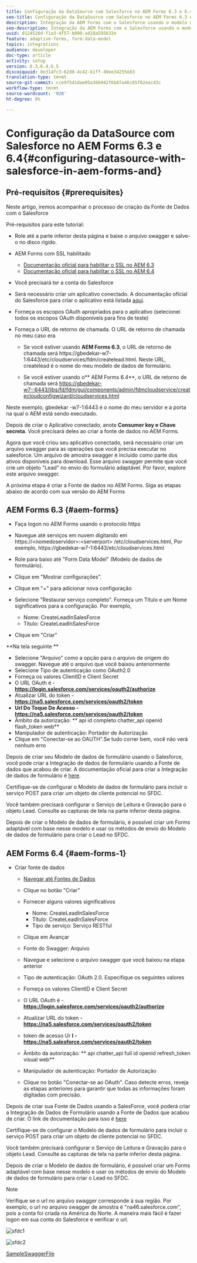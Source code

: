 ```yaml
---
title: Configuração da DataSource com Salesforce no AEM Forms 6.3 e 6.4
seo-title: Configuração da DataSource com Salesforce no AEM Forms 6.3 e 6.4
description: Integração da AEM Forms com o Salesforce usando o modelo de dados de formulário
seo-description: Integração da AEM Forms com o Salesforce usando o modelo de dados de formulário
uuid: 0124526d-f1a3-4f57-b090-a418a595632e
feature: adaptive-forms, form-data-model
topics: integrations
audience: developer
doc-type: article
activity: setup
version: 6.3,6.4,6.5
discoiquuid: 8e314fc3-62d0-4c42-b1ff-49ee34255e83
translation-type: tm+mt
source-git-commit: cce9f5d1dae05a36b942f6b07a46c65f82eac43c
workflow-type: tm+mt
source-wordcount: '928'
ht-degree: 0%

---
```



# Configuração da DataSource com Salesforce no AEM Forms 6.3 e 6.4{#configuring-datasource-with-salesforce-in-aem-forms-and}

## Pré-requisitos {#prerequisites}

Neste artigo, iremos acompanhar o processo de criação da Fonte de Dados com o Salesforce

Pré-requisitos para este tutorial:

* Role até a parte inferior desta página e baixe o arquivo swagger e salve-o no disco rígido.
* AEM Forms com SSL habilitado

   * [Documentação oficial para habilitar o SSL no AEM 6.3](https://helpx.adobe.com/experience-manager/6-3/sites/administering/using/ssl-by-default.html)
   * [Documentação oficial para habilitar o SSL no AEM 6.4](https://helpx.adobe.com/experience-manager/6-4/sites/administering/using/ssl-by-default.html)

* Você precisará ter a conta do Salesforce
* Será necessário criar um aplicativo conectado. A documentação oficial do Salesforce para criar o aplicativo está listada [aqui](https://help.salesforce.com/articleView?id=connected_app_create.htm&amp;type=0).
* Forneça os escopos OAuth apropriados para o aplicativo (selecionei todos os escopos OAuth disponíveis para fins de teste)
* Forneça o URL de retorno de chamada. O URL de retorno de chamada no meu caso era

   * Se você estiver usando **AEM Forms 6.3**, o URL de retorno de chamada será https://gbedekar-w7-1:6443/etc/cloudservices/fdm/createlead.html. Neste URL, createlead é o nome do meu modelo de dados de formulário.

   * Se você estiver usando o** AEM Forms 6.4**, o URL de retorno de chamada será [https://gbedekar-w7-:6443/libs/fd/fdm/gui/components/admin/fdmcloudservice/createcloudconfigwizard/cloudservices.html](https://gbedekar-w7-1:6443/libs/fd/fdm/gui/components/admin/fdmcloudservice/createcloudconfigwizard/cloudservices.html)

Neste exemplo, gbedekar -w7-1:6443 é o nome do meu servidor e a porta na qual o AEM está sendo executado.

Depois de criar o Aplicativo conectado, anote **Consumer key e Chave secreta**. Você precisará deles ao criar a fonte de dados no AEM Forms.

Agora que você criou seu aplicativo conectado, será necessário criar um arquivo swagger para as operações que você precisa executar no salesforce. Um arquivo de amostra swagger é incluído como parte dos ativos disponíveis para download. Esse arquivo swagger permite que você crie um objeto &quot;Lead&quot; no envio do formulário adaptável. Por favor, explore este arquivo swagger.

A próxima etapa é criar a Fonte de dados no AEM Forms. Siga as etapas abaixo de acordo com sua versão do AEM Forms

## AEM Forms 6.3 {#aem-forms}

* Faça logon no AEM Forms usando o protocolo https
* Navegue até serviços em nuvem digitando em https://&lt;nomedoservidor>:&lt;serverport> /etc/cloudservices.html, Por exemplo, https://gbedekar-w7-1:6443/etc/cloudservices.html
* Role para baixo até &quot;Form Data Model&quot; (Modelo de dados de formulário).
* Clique em &quot;Mostrar configurações&quot;.
* Clique em &quot;+&quot; para adicionar nova configuração
* Selecione &quot;Restaurar serviço completo&quot;. Forneça um Título e um Nome significativos para a configuração. Por exemplo,

   * Nome: CreateLeadInSalesForce
   * Título: CreateLeadInSalesForce

* Clique em &quot;Criar&quot;

**Na tela seguinte **

* Selecione &quot;Arquivo&quot; como a opção para o arquivo de origem do swagger. Navegue até o arquivo que você baixou anteriormente
* Selecione Tipo de autenticação como OAuth2.0
* Forneça os valores ClientID e Client Secret
* O URL OAuth é - **https://login.salesforce.com/services/oauth2/authorize**
* Atualizar URL do token - **https://na5.salesforce.com/services/oauth2/token**
* **Url Do Toque De Acesso - https://na5.salesforce.com/services/oauth2/token**
* Âmbito da autorização: ** api   id completo chatter_api   openid   flash_token web**
* Manipulador de autenticação: Portador de Autorização
* Clique em &quot;Conectar-se ao OAUTH&quot;.Se tudo correr bem, você não verá nenhum erro

Depois de criar seu Modelo de dados de formulário usando o Salesforce, você pode criar a Integração de dados de formulário usando a Fonte de dados que acabou de criar. A documentação oficial para criar a Integração de dados de formulário é [here](https://helpx.adobe.com/aem-forms/6-3/data-integration.html).

Certifique-se de configurar o Modelo de dados de formulário para incluir o serviço POST para criar um objeto de cliente potencial no SFDC.

Você também precisará configurar o Serviço de Leitura e Gravação para o objeto Lead. Consulte as capturas de tela na parte inferior desta página.

Depois de criar o Modelo de dados de formulário, é possível criar um Forms adaptável com base nesse modelo e usar os métodos de envio do Modelo de dados de formulário para criar o Lead no SFDC.

## AEM Forms 6.4 {#aem-forms-1}

* Criar fonte de dados

   * [Navegar até Fontes de Dados](http://localhost:4502/libs/fd/fdm/gui/components/admin/fdmcloudservice/fdm.html/conf/global)

   * Clique no botão &quot;Criar&quot;
   * Fornecer alguns valores significativos

      * Nome: CreateLeadInSalesForce
      * Título: CreateLeadInSalesForce
      * Tipo de serviço: Serviço RESTful
   * Clique em Avançar
   * Fonte do Swagger: Arquivo
   * Navegue e selecione o arquivo swagger que você baixou na etapa anterior
   * Tipo de autenticação: OAuth 2.0. Especifique os seguintes valores
   * Forneça os valores ClientID e Client Secret
   * O URL OAuth é - **https://login.salesforce.com/services/oauth2/authorize**
   * Atualizar URL do token - **https://na5.salesforce.com/services/oauth2/token**
   * token de acesso Ur **l - https://na5.salesforce.com/services/oauth2/token**
   * Âmbito da autorização: ** api chatter_api full id openid refresh_token visual web**
   * Manipulador de autenticação: Portador de Autorização
   * Clique no botão &quot;Conectar-se ao OAuth&quot;. Caso detecte erros, reveja as etapas anteriores para garantir que todas as informações foram digitadas com precisão.


Depois de criar sua Fonte de Dados usando a SalesForce, você poderá criar a Integração de Dados de Formulário usando a Fonte de Dados que acabou de criar. O link de documentação para isso é [here](https://helpx.adobe.com/experience-manager/6-4/forms/using/create-form-data-models.html)

Certifique-se de configurar o Modelo de dados de formulário para incluir o serviço POST para criar um objeto de cliente potencial no SFDC.

Você também precisará configurar o Serviço de Leitura e Gravação para o objeto Lead. Consulte as capturas de tela na parte inferior desta página.

Depois de criar o Modelo de dados de formulário, é possível criar um Forms adaptável com base nesse modelo e usar os métodos de envio do Modelo de dados de formulário para criar o Lead no SFDC.

>[!NOTE]
>
>Verifique se o url no arquivo swagger corresponde à sua região. Por exemplo, o url no arquivo swagger de amostra é &quot;na46.salesforce.com&quot;, pois a conta foi criada na América do Norte. A maneira mais fácil é fazer logon em sua conta do Salesforce e verificar o url.

![sfdc1](assets/sfdc1.gif)

![sfdc2](assets/sfdc2.png)

[SampleSwaggerFile](assets/swagger-sales-force-lead.json)

